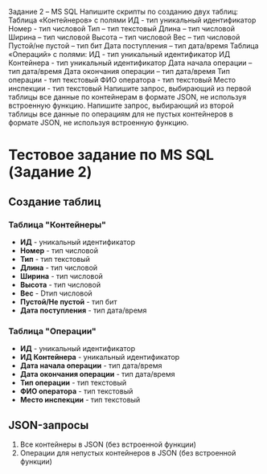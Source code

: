 Задание 2 – MS SQL
Напишите скрипты по созданию двух таблиц:
Таблица «Контейнеров» с полями
ИД - тип уникальный идентификатор
Номер - тип числовой
Тип – тип текстовый
Длина – тип числовой
Ширина – тип числовой
Высота – тип числовой
Вес – тип числовой
Пустой/не пустой – тип бит
Дата поступления – тип дата/время
Таблица «Операций» с полями:
ИД - тип уникальный идентификатор
ИД Контейнера - тип уникальный идентификатор
Дата начала операции – тип дата/время
Дата окончания операции – тип дата/время
Тип операции - тип текстовый
ФИО оператора - тип текстовый
Место инспекции - тип текстовый
Напишите запрос, выбирающий из первой таблицы все данные по контейнерам в формате JSON, не используя встроенную функцию.
Напишите запрос, выбирающий из второй таблицы все данные по операциям для не пустых контейнеров в формате JSON, не используя встроенную функцию.

# Тестовое задание по MS SQL (Задание 2)

## Создание таблиц

### Таблица "Контейнеры"
- **ИД** - уникальный идентификатор
- **Номер** - тип числовой
- **Тип** - тип текстовый
- **Длина** - тип числовой
- **Ширина** - тип числовой
- **Высота** - тип числовой
- **Вес** - Dтип числовой
- **Пустой/Не пустой** - тип бит
- **Дата поступления** - тип дата/время

### Таблица "Операции"
- **ИД** - уникальный идентификатор
- **ИД Контейнера** - уникальный идентификатор
- **Дата начала операции** - тип дата/время
- **Дата окончания операции** - тип дата/время
- **Тип операции** - тип текстовый
- **ФИО оператора** - тип текстовый
- **Место инспекции** - тип текстовый

## JSON-запросы

1. Все контейнеры в JSON (без встроенной функции)
2. Операции для непустых контейнеров в JSON (без встроенной функции)